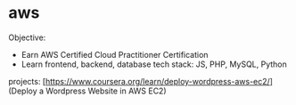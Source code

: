# aws
Objective: 
* Earn AWS Certified Cloud Practitioner Certification
* Learn frontend, backend, database tech stack: JS, PHP, MySQL, Python

projects:
[https://www.coursera.org/learn/deploy-wordpress-aws-ec2/]
(Deploy a Wordpress Website in AWS EC2)
